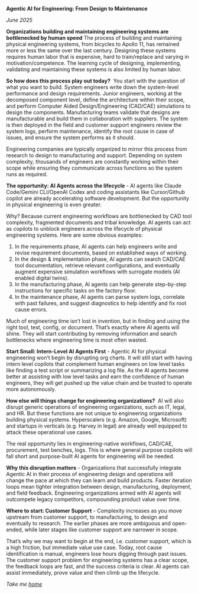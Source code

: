**Agentic AI for Engineering: From Design to Maintenance**

*June 2025*

**Organizations building and maintaining engineering systems are bottlenecked by human speed**
The process of building and maintaining physical engineering systems, from bicycles to Apollo 11, has remained more or less the same over the last century. Designing these systems requires human labor that is expensive, hard to train/replace and varying in motivation/competence. The learning cycle of designing, implementing, validating and maintaining these systems is also limited by human labor. 


**So how does this process play out today?** 
You start with the question of what you want to build. System engineers write down the system-level performance and design requirements. Junior engineers, working at the decomposed component level, define the architecture within their scope, and perform Computer Aided Design/Engineering (CAD/CAE) simulations to design the components. Manufacturing teams validate that designs are manufacturable and build them in collaboration with suppliers. The system is then deployed in the field and customer support engineers review the system logs, perform maintenance, identify the root cause in case of issues, and ensure the system performs as it should. 

Engineering companies are typically organized to mirror this process from research to design to manufacturing and support. Depending on system complexity, thousands of engineers are constantly working within their scope while ensuring they communicate across functions so the system runs as required.


**The opportunity: AI Agents across the lifecycle** - 
AI agents like Claude Code/Gemini CLI/OpenAI Codex and coding assistants like Cursor/Github copilot are already accelerating software development. But the opportunity in physical engineering is even greater. 

Why? Because current engineering workflows are bottlenecked by CAD tool complexity, fragmented documents and tribal knowledge. AI agents can act as copilots to unblock engineers across the lifecycle of physical engineering systems. Here are some obvious examples: 
1. In the requirements phase, AI agents can help engineers write and revise requirement documents, based on established ways of working. 
2. In the design & implementation phase, AI agents can search CAD/CAE tool documentation, retrieve relevant configurations, and eventually augment expensive simulation workflows with surrogate models (AI enabled digital twins).  
3. In the manufacturing phase, AI agents can help generate step-by-step instructions for specific tasks on the factory floor. 
4. In the maintenance phase, AI agents can parse system logs, correlate with past failures, and suggest diagnostics to help identify and fix root cause errors. 

Much of engineering time isn’t lost in invention, but in finding and using the right tool, test, config, or document. That’s exactly where AI agents will shine. They will start contributing by removing information and search bottlenecks where engineering time is most often wasted. 


**Start Small: Intern-Level AI Agents First** - 
Agentic AI for physical engineering won’t begin by disrupting org charts. It will still start with having intern level copilots that complement human engineers on low level tasks like finding a test script or summarizing a log file. As the AI agents become better at assisting with low level tasks and earn the confidence of human engineers, they will get pushed up the value chain and be trusted to operate more autonomously. 


**How else will things change for engineering organizations?** 
AI will also disrupt generic operations of engineering organizations, such as IT, legal, and HR. But these functions are not unique to engineering organizations building physical systems. Hyperscalers (e.g. Amazon, Google, Microsoft) and startups in verticals (e.g. Harvey in legal) are already well equipped to attack these operational use cases.

The real opportunity lies in engineering-native workflows, CAD/CAE, procurement, test benches, logs. This is where general purpose copilots will fall short and purpose-built AI agents for engineering will be needed. 


**Why this disruption matters** - 
Organizations that successfully integrate Agentic AI in their process of engineering design and operations will change the pace at which they can learn and build products. Faster iteration loops mean tighter integration between design, manufacturing, deployment, and field feedback. Engineering organizations armed with AI agents will outcompete legacy competitors, compounding product value over time. 


**Where to start: Customer Support** - 
Complexity increases as you move upstream from customer support, to manufacturing, to design and eventually to research. The earlier phases are more ambiguous and open-ended, while later stages like customer support are narrower in scope. 

That’s why we may want to begin at the end, i.e. customer support, which is a high friction, but immediate value use case. Today, root cause identification is manual, engineers lose hours digging through past issues. The customer support problem for engineering systems has a clear scope, the feedback loops are fast, and the success criteria is clear. AI agents can assist immediately, prove value and then climb up the lifecycle.

*Take me [home](https://sameeurrehman.com/)* 
